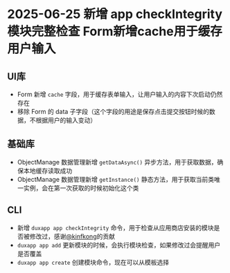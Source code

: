 # 2025-06-25 新增 app checkIntegrity 模块完整检查 Form新增cache用于缓存用户输入

## UI库

- Form 新增 `cache` 字段，用于缓存表单输入，让用户输入的内容下次启动仍然存在
- 移除 Form 的 data 子字段（这个字段的用途是保存点击提交按钮时候的数据，不根据用户的输入变动）

## 基础库

- ObjectManage 数据管理新增 `getDataAsync()` 异步方法，用于获取数据，确保本地缓存读取成功
- ObjectManage 数据管理新增 `getInstance()` 静态方法，用于获取当前类唯一实例，会在第一次获取的时候初始化这个类

## CLI

- 新增 `duxapp app checkIntegrity` 命令，用于检查从应用商店安装的模块是否被修改过，感谢[@kinfkong](https://github.com/kinfkong)的贡献
- `duxapp app add` 更新模块的时候，会执行模块检查，如果修改过会提醒用户是否覆盖
- `duxapp app create` 创建模块命令，现在可以从模板选择
